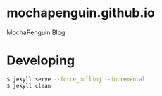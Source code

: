# mochapenguin.github.io

MochaPenguin Blog

# Developing

```bash
$ jekyll serve --force_polling --incremental
$ jekyll clean
```
